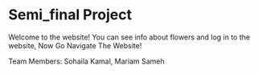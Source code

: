 # Semi_final Project
Welcome to the website! You can see info about flowers and log in to the website, Now Go Navigate The Website!

Team Members:
Sohaila Kamal, Mariam Sameh
